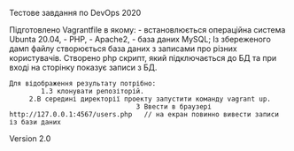 Тестове завдання по DevOps 2020

 Підготовлено Vagrantfile в якому:
        - встановлюється операційна система Ubunta 20.04,
								- PHP,
								- Apache2,
								- база даних MySQL; 
 Із збереженого дамп файлу створюється база даних з записами про різних користувачів.
	Створено php скрипт, який підключається до БД та при вході на сторінку показує записи з БД.
	
	Для відображення результату потрібно:
	        1.З клонувати репозіторій.
         2.В середині директорії проекту запустити команду vagrant up.
									3 Ввести в браузері http://127.0.0.1:4567/users.php   // на екран повинно вивести записи із бази даних 

Version 2.0
